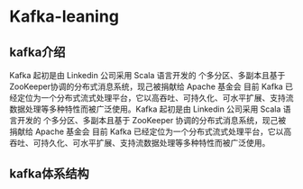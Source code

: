 # Kafka-leaning
## kafka介绍
   Kafka 起初是由 Linkedin 公司采用 Scala 语言开发的 个多分区、多副本且基于 ZooKeeper协调的分布式消息系统，现己被捐献给 Apache 基金会 目前 Kafka 已经定位为一个分布式流式处理平台，它以高吞吐、可持久化、可水平扩展、支持流数据处理等多种特性而被广泛使用。Kafka 起初是由 Linkedin 公司采用 Scala 语言开发的 个多分区、多副本且基于 ZooKeeper 协调的分布式消息系统，现己被捐献给 Apache 基金会 目前 Kafka 已经定位为一个分布式流式处理平台，它以高吞吐、可持久化、可水平扩展、支持流数据处理等多种特性而被广泛使用。
## kafka体系结构